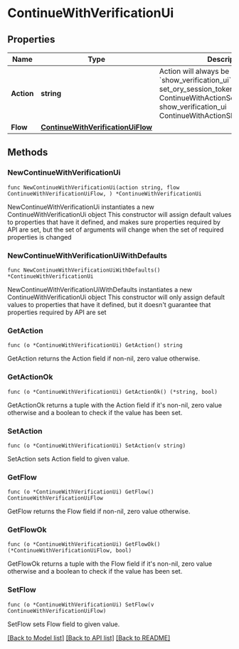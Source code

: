 # ContinueWithVerificationUi

## Properties

Name | Type | Description | Notes
------------ | ------------- | ------------- | -------------
**Action** | **string** | Action will always be &#x60;show_verification_ui&#x60; set_ory_session_token ContinueWithActionSetOrySessionToken show_verification_ui ContinueWithActionShowVerificationUI | 
**Flow** | [**ContinueWithVerificationUiFlow**](ContinueWithVerificationUiFlow.md) |  | 

## Methods

### NewContinueWithVerificationUi

`func NewContinueWithVerificationUi(action string, flow ContinueWithVerificationUiFlow, ) *ContinueWithVerificationUi`

NewContinueWithVerificationUi instantiates a new ContinueWithVerificationUi object
This constructor will assign default values to properties that have it defined,
and makes sure properties required by API are set, but the set of arguments
will change when the set of required properties is changed

### NewContinueWithVerificationUiWithDefaults

`func NewContinueWithVerificationUiWithDefaults() *ContinueWithVerificationUi`

NewContinueWithVerificationUiWithDefaults instantiates a new ContinueWithVerificationUi object
This constructor will only assign default values to properties that have it defined,
but it doesn't guarantee that properties required by API are set

### GetAction

`func (o *ContinueWithVerificationUi) GetAction() string`

GetAction returns the Action field if non-nil, zero value otherwise.

### GetActionOk

`func (o *ContinueWithVerificationUi) GetActionOk() (*string, bool)`

GetActionOk returns a tuple with the Action field if it's non-nil, zero value otherwise
and a boolean to check if the value has been set.

### SetAction

`func (o *ContinueWithVerificationUi) SetAction(v string)`

SetAction sets Action field to given value.


### GetFlow

`func (o *ContinueWithVerificationUi) GetFlow() ContinueWithVerificationUiFlow`

GetFlow returns the Flow field if non-nil, zero value otherwise.

### GetFlowOk

`func (o *ContinueWithVerificationUi) GetFlowOk() (*ContinueWithVerificationUiFlow, bool)`

GetFlowOk returns a tuple with the Flow field if it's non-nil, zero value otherwise
and a boolean to check if the value has been set.

### SetFlow

`func (o *ContinueWithVerificationUi) SetFlow(v ContinueWithVerificationUiFlow)`

SetFlow sets Flow field to given value.



[[Back to Model list]](../README.md#documentation-for-models) [[Back to API list]](../README.md#documentation-for-api-endpoints) [[Back to README]](../README.md)


